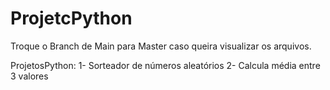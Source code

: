 # ProjetcPython

Troque o Branch de Main para Master caso queira visualizar os arquivos.

ProjetosPython:
1- Sorteador de números aleatórios
2- Calcula média entre 3 valores
